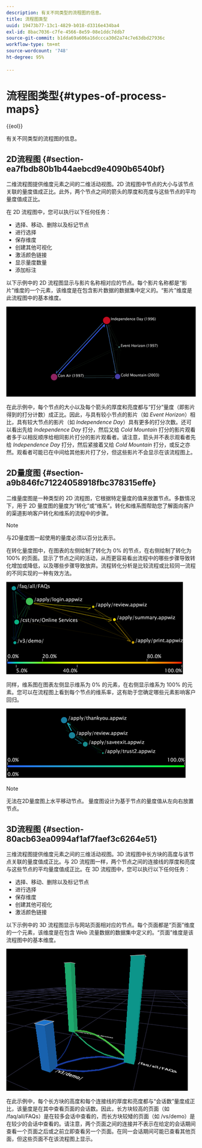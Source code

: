 ```yaml
---
description: 有关不同类型的流程图的信息。
title: 流程图类型
uuid: 19473b77-13c1-4829-b018-d3316e434ba4
exl-id: 8bac7036-c7fe-4566-8e59-08e1ddc7ddb7
source-git-commit: b1dda69a606a16dccca30d2a74c7e63dbd27936c
workflow-type: tm+mt
source-wordcount: '748'
ht-degree: 95%

---
```


# 流程图类型{#types-of-process-maps}

{{eol}}

有关不同类型的流程图的信息。

## 2D流程图 {#section-ea7fbdb80b1b44aebcd9e4090b6540bf}

二维流程图提供维度元素之间的二维活动视图。2D 流程图中节点的大小与该节点关联的量度值成正比。此外，两个节点之间的箭头的厚度和亮度与这些节点的平均量度值成正比。

在 2D 流程图中，您可以执行以下任何任务：

* 选择、移动、删除以及标记节点
* 进行选择
* 保存维度
* 创建其他可视化
* 激活颜色链接
* 显示量度数量
* 添加标注

以下示例中的 2D 流程图显示与影片名称相对应的节点。每个影片名称都是“影片”维度的一个元素，该维度是在包含影片数据的数据集中定义的。“影片”维度是此流程图中的基本维度。

![](assets/vis_2DProcessMap_MovieNodes.png)

在此示例中，每个节点的大小以及每个箭头的厚度和亮度都与“打分”量度（即影片得到的打分计数）成正比。因此，与具有较小节点的影片（如 *Event Horizon*）相比，具有较大节点的影片（如 *Independence Day*）具有更多的打分次数。还可以看出先给 *Independence Day* 打分，然后又给 *Cold Mountain* 打分的影片观看者多于以相反顺序给相同影片打分的影片观看者。请注意，箭头并不表示观看者先给 *Independence Day* 打分，然后紧接着又给 *Cold Mountain* 打分，或反之亦然。观看者可能已在中间给其他影片打了分，但这些影片不会显示在该流程图上。

## 2D量度图 {#section-a9b846fc71224058918fbc378315effe}

二维量度图是一种类型的 2D 流程图，它根据特定量度的值来放置节点。多数情况下，用于 2D 量度图的量度为“转化”或“维系”。转化和维系图帮助您了解面向客户的渠道影响客户转化和维系的流程中的步骤。

>[!NOTE]
>
>与2D量度图一起使用的量度必须以百分比表示。

在转化量度图中，在图表的左侧绘制了转化为 0% 的节点，在右侧绘制了转化为 100% 的页面。显示了节点之间的活动，从而更容易看出流程中的哪些步骤导致转化增加或降低，以及哪些步骤导致放弃。流程转化分析是比较流程或比较同一流程的不同实现的一种有效方法。

![](assets/vis_2DMetricMap_Conversion.png)

同样，维系图在图表左侧显示维系为 0% 的元素，在右侧显示维系为 100% 的元素。您可以在流程图上看到每个节点的维系率，这有助于您确定哪些元素影响客户回归。

![](assets/vis_2DMetricMap_Retention.png)

>[!NOTE]
>
>无法在2D量度图上水平移动节点。 量度图设计为基于节点的量度值从左向右放置节点。

## 3D流程图 {#section-80acb63ea0994af1af7faef3c6264e51}

三维流程图提供维度元素之间的三维活动视图。3D 流程图中长方块的高度与该节点关联的量度值成正比。与 2D 流程图一样，两个节点之间的连接线的厚度和亮度与这些节点的平均量度值成正比。在 3D 流程图中，您可以执行以下任何任务：

* 选择、移动、删除以及标记节点
* 进行选择
* 保存维度
* 创建其他可视化
* 激活颜色链接

以下示例中的 3D 流程图显示与网站页面相对应的节点。每个页面都是“页面”维度的一个元素，该维度是在包含 Web 流量数据的数据集中定义的。“页面”维度是该流程图中的基本维度。

![](assets/vis_3DProcessMap_PageNodes.png)

在此示例中，每个长方块的高度和每个连接线的厚度和亮度都与“会话数”量度成正比，该量度是在其中查看页面的会话数。因此，长方块较高的页面（如 /faq/all/FAQs）是在较多会话中查看的，而长方块较矮的页面（如 /vs/demo）是在较少的会话中查看的。请注意，两个页面之间的连接并不表示在给定的会话期间查看一个页面之后或之前立即查看另一个页面。在同一会话期间可能已查看其他页面，但这些页面不在该流程图上显示。

